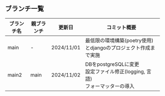 ## ブランチ一覧


| ブランチ名 | 親ブランチ | 更新日        | コミット概要                                                  |
| ----- | ----- | ---------- | ------------------------------------------------------- |
| main  | -     | 2024/11/01 | 最低限の環境構築(poetry使用)とdjangoのプロジェクト作成まで実施                  |
| main2 | main  | 2024/11/02 | DBをpostgreSQLに変更<br>設定ファイル修正(logging, 言語)<br>フォーマッターの導入 |
